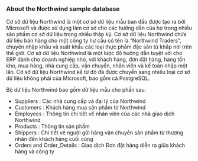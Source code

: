 ### About the Northwind sample database

Cơ sở dữ liệu Northwind là một cơ sở dữ liệu mẫu ban đầu được tạo ra bởi Microsoft và được sử dụng làm cơ sở cho các hướng dẫn của họ trong nhiều sản phẩm cơ sở dữ liệu trong nhiều thập kỷ. Cơ sở dữ liệu Northwind chứa dữ liệu bán hàng cho một công ty hư cấu có tên là “Northwind Traders”, chuyên nhập khẩu và xuất khẩu các loại thực phẩm đặc sản từ khắp nơi trên thế giới. Cơ sở dữ liệu Northwind là một lược đồ hướng dẫn tuyệt vời cho ERP dành cho doanh nghiệp nhỏ, với khách hàng, đơn đặt hàng, hàng tồn kho, mua hàng, nhà cung cấp, vận chuyển, nhân viên và kế toán nhập một lần. Cơ sở dữ liệu Northwind kể từ đó đã được chuyển sang nhiều loại cơ sở dữ liệu không phải của Microsoft, bao gồm cả PostgreSQL.

Bộ dữ liệu Northwind bao gồm dữ liệu mẫu cho phần sau.

- Suppliers : Các nhà cung cấp và đại lý của Northwind
- Customers : Khách hàng mua sản phẩm từ Northwind
- Employees : Thông tin chi tiết về nhân viên của các nhà giao dịch Northwind
- Products : Thông tin sản phẩm
- Shippers : Chi tiết về người gửi hàng vận chuyển sản phẩm từ thương nhân đến khách hàng cuối cùng
- Orders and Order_Details : Giao dịch Đơn đặt hàng diễn ra giữa khách hàng và công ty
